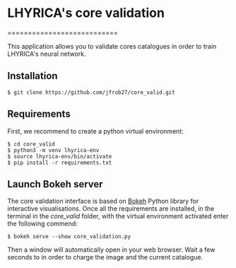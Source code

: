 # LHYRICA's core validation
===========================

This application allows you to validate cores catalogues in order to train LHYRICA's neural network.

## Installation

```
$ git clone https://github.com/jfrob27/core_valid.git
```

## Requirements

First, we recommend to create a python virtual environment:

```
$ cd core_valid
$ python3 -m venv lhyrica-env
$ source lhyrica-env/bin/activate
$ pip install -r requirements.txt
```

## Launch Bokeh server

The core validation interface is based on [Bokeh](https://docs.bokeh.org/en/latest/index.html) Python library for interactive visualisations. Once all the requirements are installed, in the terminal in the *core_valid* folder, with the virtual environment activated enter the following commend:

```
$ bokeh serve --show core_validation.py
```

Then a window will automatically open in your web browser. Wait a few seconds to in order to charge the image and the current catalogue.